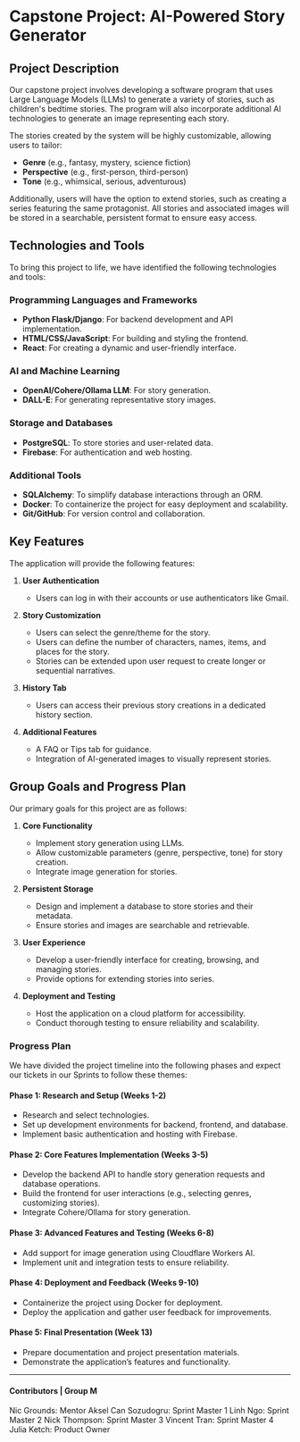 # Capstone Project: AI-Powered Story Generator

## Project Description
Our capstone project involves developing a software program that uses Large Language Models (LLMs) to generate a variety of stories, such as children's bedtime stories. The program will also incorporate additional AI technologies to generate an image representing each story. 

The stories created by the system will be highly customizable, allowing users to tailor:
- **Genre** (e.g., fantasy, mystery, science fiction)
- **Perspective** (e.g., first-person, third-person)
- **Tone** (e.g., whimsical, serious, adventurous)

Additionally, users will have the option to extend stories, such as creating a series featuring the same protagonist. All stories and associated images will be stored in a searchable, persistent format to ensure easy access.

## Technologies and Tools
To bring this project to life, we have identified the following technologies and tools:

### Programming Languages and Frameworks
- **Python Flask/Django**: For backend development and API implementation.
- **HTML/CSS/JavaScript**: For building and styling the frontend.
- **React**: For creating a dynamic and user-friendly interface.

### AI and Machine Learning
- **OpenAI/Cohere/Ollama LLM**: For story generation.
- **DALL-E**: For generating representative story images.

### Storage and Databases
- **PostgreSQL**: To store stories and user-related data.
- **Firebase**: For authentication and web hosting.

### Additional Tools
- **SQLAlchemy**: To simplify database interactions through an ORM.
- **Docker**: To containerize the project for easy deployment and scalability.
- **Git/GitHub**: For version control and collaboration.

## Key Features
The application will provide the following features:

1. **User Authentication**
   - Users can log in with their accounts or use authenticators like Gmail.

2. **Story Customization**
   - Users can select the genre/theme for the story.
   - Users can define the number of characters, names, items, and places for the story.
   - Stories can be extended upon user request to create longer or sequential narratives.

3. **History Tab**
   - Users can access their previous story creations in a dedicated history section.

4. **Additional Features**
   - A FAQ or Tips tab for guidance.
   - Integration of AI-generated images to visually represent stories.

## Group Goals and Progress Plan
Our primary goals for this project are as follows:

1. **Core Functionality**
   - Implement story generation using LLMs.
   - Allow customizable parameters (genre, perspective, tone) for story creation.
   - Integrate image generation for stories.

2. **Persistent Storage**
   - Design and implement a database to store stories and their metadata.
   - Ensure stories and images are searchable and retrievable.

3. **User Experience**
   - Develop a user-friendly interface for creating, browsing, and managing stories.
   - Provide options for extending stories into series.

4. **Deployment and Testing**
   - Host the application on a cloud platform for accessibility.
   - Conduct thorough testing to ensure reliability and scalability.

### Progress Plan
We have divided the project timeline into the following phases and expect our tickets in our Sprints to follow these themes:

#### Phase 1: Research and Setup (Weeks 1-2)
- Research and select technologies.
- Set up development environments for backend, frontend, and database.
- Implement basic authentication and hosting with Firebase.

#### Phase 2: Core Features Implementation (Weeks 3-5)
- Develop the backend API to handle story generation requests and database operations.
- Build the frontend for user interactions (e.g., selecting genres, customizing stories).
- Integrate Cohere/Ollama for story generation.

#### Phase 3: Advanced Features and Testing (Weeks 6-8)
- Add support for image generation using Cloudflare Workers AI.
- Implement unit and integration tests to ensure reliability.

#### Phase 4: Deployment and Feedback (Weeks 9-10)
- Containerize the project using Docker for deployment.
- Deploy the application and gather user feedback for improvements.

#### Phase 5: Final Presentation (Week 13)
- Prepare documentation and project presentation materials.
- Demonstrate the application’s features and functionality.

---
#### Contributors | Group M
Nic Grounds: Mentor
Aksel Can Sozudogru: Sprint Master 1
Linh Ngo: Sprint Master 2
Nick Thompson: Sprint Master 3
Vincent Tran: Sprint Master 4
Julia Ketch: Product Owner


